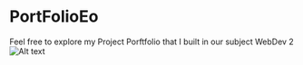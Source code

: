 # PortFolioEo
Feel free to explore my Project Porftfolio that I built in our subject WebDev 2
![Alt text]([image-url](https://eorico.github.io/PortFolioEo/Images/amongus.gif))
